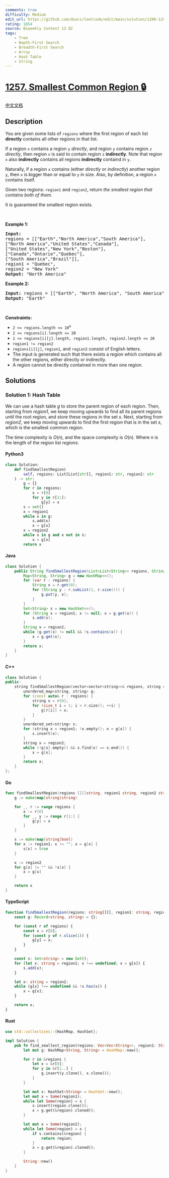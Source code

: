 ```yaml
---
comments: true
difficulty: Medium
edit_url: https://github.com/doocs/leetcode/edit/main/solution/1200-1299/1257.Smallest%20Common%20Region/README_EN.md
rating: 1654
source: Biweekly Contest 13 Q2
tags:
    - Tree
    - Depth-First Search
    - Breadth-First Search
    - Array
    - Hash Table
    - String
---
```


<!-- problem:start -->

# [1257. Smallest Common Region 🔒](https://leetcode.com/problems/smallest-common-region)

[中文文档](/solution/1200-1299/1257.Smallest%20Common%20Region/README.md)

## Description

<!-- description:start -->

<p>You are given some lists of <code>regions</code> where the first region of each list <strong>directly</strong> contains all other regions in that list.</p>

<p>If a region <code>x</code> contains a region <code>y</code> <em>directly</em>, and region <code>y</code> contains region <code>z</code> <em>directly</em>, then region <code>x</code> is said to contain region <code>z</code> <strong>indirectly</strong>. Note that region <code>x</code> also <strong>indirectly</strong> contains all regions <strong>indirectly</strong> containd in <code>y</code>.</p>

<p>Naturally, if a region <code>x</code> contains (either <em>directly</em> or <em>indirectly</em>) another region <code>y</code>, then <code>x</code> is bigger than or equal to <code>y</code> in size. Also, by definition, a region <code>x</code> contains itself.</p>

<p>Given two regions: <code>region1</code> and <code>region2</code>, return <em>the smallest region that contains both of them</em>.</p>

<p>It is guaranteed the smallest region exists.</p>

<p>&nbsp;</p>
<p><strong class="example">Example 1:</strong></p>

<pre>
<strong>Input:
</strong>regions = [[&quot;Earth&quot;,&quot;North America&quot;,&quot;South America&quot;],
[&quot;North America&quot;,&quot;United States&quot;,&quot;Canada&quot;],
[&quot;United States&quot;,&quot;New York&quot;,&quot;Boston&quot;],
[&quot;Canada&quot;,&quot;Ontario&quot;,&quot;Quebec&quot;],
[&quot;South America&quot;,&quot;Brazil&quot;]],
region1 = &quot;Quebec&quot;,
region2 = &quot;New York&quot;
<strong>Output:</strong> &quot;North America&quot;
</pre>

<p><strong class="example">Example 2:</strong></p>

<pre>
<strong>Input:</strong> regions = [[&quot;Earth&quot;, &quot;North America&quot;, &quot;South America&quot;],[&quot;North America&quot;, &quot;United States&quot;, &quot;Canada&quot;],[&quot;United States&quot;, &quot;New York&quot;, &quot;Boston&quot;],[&quot;Canada&quot;, &quot;Ontario&quot;, &quot;Quebec&quot;],[&quot;South America&quot;, &quot;Brazil&quot;]], region1 = &quot;Canada&quot;, region2 = &quot;South America&quot;
<strong>Output:</strong> &quot;Earth&quot;
</pre>

<p>&nbsp;</p>
<p><strong>Constraints:</strong></p>

<ul>
	<li><code>2 &lt;= regions.length &lt;= 10<sup>4</sup></code></li>
	<li><code>2 &lt;= regions[i].length &lt;= 20</code></li>
	<li><code>1 &lt;= regions[i][j].length, region1.length, region2.length &lt;= 20</code></li>
	<li><code>region1 != region2</code></li>
	<li><code>regions[i][j]</code>, <code>region1</code>, and <code>region2</code> consist of English letters.</li>
	<li>The input is generated such that there exists a region which contains all the other regions, either directly or indirectly.</li>
	<li>A region cannot be directly contained in more than one region.</li>
</ul>

<!-- description:end -->

## Solutions

<!-- solution:start -->

### Solution 1: Hash Table

We can use a hash table $\textit{g}$ to store the parent region of each region. Then, starting from $\textit{region1}$, we keep moving upwards to find all its parent regions until the root region, and store these regions in the set $\textit{s}$. Next, starting from $\textit{region2}$, we keep moving upwards to find the first region that is in the set $\textit{s}$, which is the smallest common region.

The time complexity is $O(n)$, and the space complexity is $O(n)$. Where $n$ is the length of the region list $\textit{regions}$.

<!-- tabs:start -->

#### Python3

```python
class Solution:
    def findSmallestRegion(
        self, regions: List[List[str]], region1: str, region2: str
    ) -> str:
        g = {}
        for r in regions:
            x = r[0]
            for y in r[1:]:
                g[y] = x
        s = set()
        x = region1
        while x in g:
            s.add(x)
            x = g[x]
        x = region2
        while x in g and x not in s:
            x = g[x]
        return x
```

#### Java

```java
class Solution {
    public String findSmallestRegion(List<List<String>> regions, String region1, String region2) {
        Map<String, String> g = new HashMap<>();
        for (var r : regions) {
            String x = r.get(0);
            for (String y : r.subList(1, r.size())) {
                g.put(y, x);
            }
        }
        Set<String> s = new HashSet<>();
        for (String x = region1; x != null; x = g.get(x)) {
            s.add(x);
        }
        String x = region2;
        while (g.get(x) != null && !s.contains(x)) {
            x = g.get(x);
        }
        return x;
    }
}
```

#### C++

```cpp
class Solution {
public:
    string findSmallestRegion(vector<vector<string>>& regions, string region1, string region2) {
        unordered_map<string, string> g;
        for (const auto& r : regions) {
            string x = r[0];
            for (size_t i = 1; i < r.size(); ++i) {
                g[r[i]] = x;
            }
        }
        unordered_set<string> s;
        for (string x = region1; !x.empty(); x = g[x]) {
            s.insert(x);
        }
        string x = region2;
        while (!g[x].empty() && s.find(x) == s.end()) {
            x = g[x];
        }
        return x;
    }
};
```

#### Go

```go
func findSmallestRegion(regions [][]string, region1 string, region2 string) string {
	g := make(map[string]string)

	for _, r := range regions {
		x := r[0]
		for _, y := range r[1:] {
			g[y] = x
		}
	}

	s := make(map[string]bool)
	for x := region1; x != ""; x = g[x] {
		s[x] = true
	}

	x := region2
	for g[x] != "" && !s[x] {
		x = g[x]
	}

	return x
}
```

#### TypeScript

```ts
function findSmallestRegion(regions: string[][], region1: string, region2: string): string {
    const g: Record<string, string> = {};

    for (const r of regions) {
        const x = r[0];
        for (const y of r.slice(1)) {
            g[y] = x;
        }
    }

    const s: Set<string> = new Set();
    for (let x: string = region1; x !== undefined; x = g[x]) {
        s.add(x);
    }

    let x: string = region2;
    while (g[x] !== undefined && !s.has(x)) {
        x = g[x];
    }

    return x;
}
```

#### Rust

```rust
use std::collections::{HashMap, HashSet};

impl Solution {
    pub fn find_smallest_region(regions: Vec<Vec<String>>, region1: String, region2: String) -> String {
        let mut g: HashMap<String, String> = HashMap::new();

        for r in &regions {
            let x = &r[0];
            for y in &r[1..] {
                g.insert(y.clone(), x.clone());
            }
        }

        let mut s: HashSet<String> = HashSet::new();
        let mut x = Some(region1);
        while let Some(region) = x {
            s.insert(region.clone());
            x = g.get(&region).cloned();
        }

        let mut x = Some(region2);
        while let Some(region) = x {
            if s.contains(&region) {
                return region;
            }
            x = g.get(&region).cloned();
        }

        String::new()
    }
}
```

<!-- tabs:end -->

<!-- solution:end -->

<!-- problem:end -->

